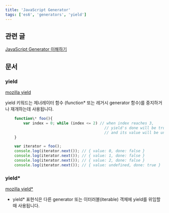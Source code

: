 ```yaml
---
title: 'JavaScript Generator'
tags: ['es6', 'generators', 'yield']
---
```


## 관련 글

[JavaScript Generator 이해하기](https://wonism.github.io/javascript-generator/)

## 문서

### yield

[mozilla yield](https://developer.mozilla.org/ko/docs/Web/JavaScript/Reference/Operators/yield)

yield 키워드는 제너레이터 함수 (function\* 또는 레거시 generator 함수)를 중지하거나 재개하는데 사용됩니다.

```javascript
    function\* foo(){
        var index = 0; while (index <= 2) // when index reaches 3,
                                            // yield's done will be true
                                            // and its value will be undefined; yield index++;
    }

    var iterator = foo();
    console.log(iterator.next()); // { value: 0, done: false }
    console.log(iterator.next()); // { value: 1, done: false }
    console.log(iterator.next()); // { value: 2, done: false }
    console.log(iterator.next()); // { value: undefined, done: true }
```

### yield\*

[mozilla yield\*](https://developer.mozilla.org/ko/docs/Web/JavaScript/Reference/Operators/yield*)

-   yield\* 표현식은 다른 generator 또는 이터러블(iterable) 객체에 yield를 위임할 때 사용됩니다.
